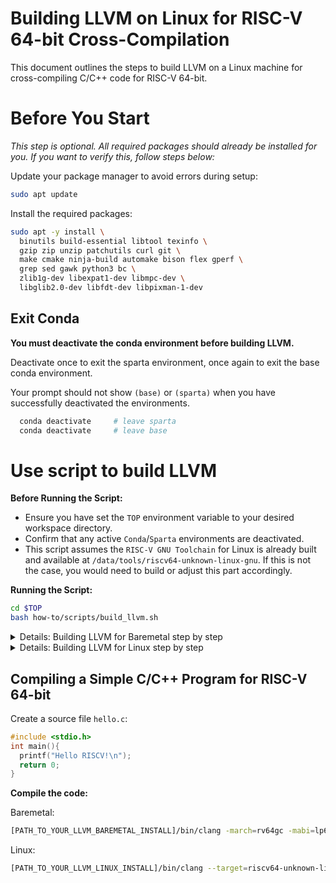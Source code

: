 
# Building LLVM on Linux for RISC-V 64-bit Cross-Compilation

This document outlines the steps to build LLVM on a Linux machine for cross-compiling C/C++ code for RISC-V 64-bit.

# Before You Start

*This step is optional. All required packages should already be installed for you. If you want to verify this, follow steps below:*

Update your package manager to avoid errors during setup:

```bash
sudo apt update
```

Install the required packages:

```bash
sudo apt -y install \
  binutils build-essential libtool texinfo \
  gzip zip unzip patchutils curl git \
  make cmake ninja-build automake bison flex gperf \
  grep sed gawk python3 bc \
  zlib1g-dev libexpat1-dev libmpc-dev \
  libglib2.0-dev libfdt-dev libpixman-1-dev
```

## Exit Conda

**You must deactivate the conda environment before building LLVM.**

Deactivate once to exit the sparta environment, once again to exit the base conda
environment.

Your prompt should not show `(base)` or `(sparta)` when you have
successfully deactivated the environments.

```bash
  conda deactivate     # leave sparta
  conda deactivate     # leave base
```

# Use script to build LLVM

**Before Running the Script:**

- Ensure you have set the `TOP` environment variable to your desired workspace directory.
- Confirm that any active `Conda`/`Sparta` environments are deactivated.
- This script assumes the `RISC-V GNU Toolchain` for Linux is already built and available at `/data/tools/riscv64-unknown-linux-gnu`. If this is not the case, you would need to build or adjust this part accordingly.

**Running the Script:**

```bash
cd $TOP
bash how-to/scripts/build_llvm.sh
```

<details>
  <summary>Details: Building LLVM for Baremetal step by step</summary>

## Directory Setup for Build Files and Installation (Baremetal)

Create a directory for RISC-V files and `_install` directory:

```bash
cd /data/users/$USER/condor # or your preferred workspace
mkdir llvm-baremetal
cd llvm-baremetal
mkdir _install
```

## The RISC-V GNU Toolchain for Baremetal

This step compiles the `RISC-V toolchain` for baremetal. It is crucial that you use `--with-cmodel=medany` for this toolchain.

```bash
git clone --recursive https://github.com/riscv/riscv-gnu-toolchain
pushd riscv-gnu-toolchain
./configure --prefix=`pwd`/../_install --enable-multilib --with-cmodel=medany
make -j 32
popd
```

## Cloning and Building LLVM for RISC-V (Baremetal)

Clone the LLVM project and initiate the build:

```bash
git clone https://github.com/llvm/llvm-project.git riscv-llvm
pushd riscv-llvm
ln -s ../../clang llvm/tools || true
mkdir _build
cd _build
cmake -G Ninja -DCMAKE_BUILD_TYPE="Release" \
  -DBUILD_SHARED_LIBS=True -DLLVM_USE_SPLIT_DWARF=True \
  -DCMAKE_INSTALL_PREFIX="../../_install" \
  -DLLVM_OPTIMIZED_TABLEGEN=True -DLLVM_BUILD_TESTS=False \
  -DDEFAULT_SYSROOT="../../_install/riscv64-unknown-elf" \
  -DLLVM_DEFAULT_TARGET_TRIPLE="riscv64-unknown-elf" \
  -DLLVM_TARGETS_TO_BUILD="RISCV" \
  -DLLVM_ENABLE_PROJECTS="clang;lld;lldb" \
  ../llvm
cmake --build . --target install
popd
```

</details>

<details>
  <summary>Details: Building LLVM for Linux step by step</summary>

## Directory Setup for Build Files and Installation (Linux)

Create a directory for RISC-V files and `_install` directory:

```bash
cd /data/users/$USER/condor # or your preferred workspace
mkdir llvm-linux
cd llvm-linux
mkdir _install
```

## The RISC-V GNU Toolchain for Linux

The `RISC-V GNU toolchain` is necessary to use the LLVM, you should be able to find it under `/data/tools/riscv64-unknown-linux-gnu`. Copy it to the `_install` directory in your workspace

```bash
cp -fa /data/tools/riscv64-unknown-linux-gnu/* _install/
```

## Cloning and Building LLVM for RISC-V (Linux)

Clone the LLVM project and initiate the build:

```bash
git clone https://github.com/llvm/llvm-project.git riscv-llvm
pushd riscv-llvm
ln -s ../../clang llvm/tools || true
mkdir _build
cd _build
cmake -G Ninja \
      -DCMAKE_BUILD_TYPE="Release" \
      -DBUILD_SHARED_LIBS=True \
      -DLLVM_USE_SPLIT_DWARF=True \
      -DCMAKE_INSTALL_PREFIX="../../_install" \
      -DLLVM_OPTIMIZED_TABLEGEN=True \
      -DLLVM_BUILD_TESTS=False \
      -DDEFAULT_SYSROOT="../../_install/sysroot" \
      -DLLVM_DEFAULT_TARGET_TRIPLE="riscv64-unknown-linux-gnu" \
      -DLLVM_TARGETS_TO_BUILD="RISCV" \
      -DLLVM_ENABLE_PROJECTS="clang;lld;lldb" \
      ../llvm
cmake --build . --target install
popd
```

</details>

## Compiling a Simple C/C++ Program for RISC-V 64-bit

Create a source file `hello.c`:

```c
#include <stdio.h>
int main(){
  printf("Hello RISCV!\n");
  return 0;
}
```

**Compile the code:**

Baremetal:

```bash
[PATH_TO_YOUR_LLVM_BAREMETAL_INSTALL]/bin/clang -march=rv64gc -mabi=lp64d hello.c -o hello
```

Linux:

```bash
[PATH_TO_YOUR_LLVM_LINUX_INSTALL]/bin/clang --target=riscv64-unknown-linux-gnu -o hello hello.c
```

